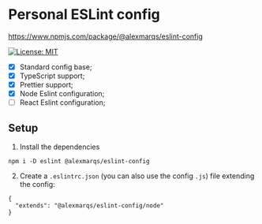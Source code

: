 # Personal ESLint config

https://www.npmjs.com/package/@alexmarqs/eslint-config

[![License: MIT](https://img.shields.io/badge/License-MIT-green.svg)](https://opensource.org/licenses/MIT)

- [x] Standard config base;
- [x] TypeScript support;
- [x] Prettier support;
- [x] Node Eslint configuration;
- [ ] React Eslint configuration;

## Setup

1. Install the dependencies

```
npm i -D eslint @alexmarqs/eslint-config
```

2. Create a `.eslintrc.json` (you can also use the config `.js`) file extending the config:

```
{
  "extends": "@alexmarqs/eslint-config/node"
}
```
